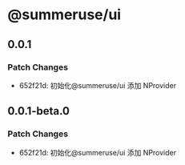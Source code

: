 # @summeruse/ui

## 0.0.1

### Patch Changes

- 652f21d: 初始化@summeruse/ui 添加 NProvider

## 0.0.1-beta.0

### Patch Changes

- 652f21d: 初始化@summeruse/ui 添加 NProvider

